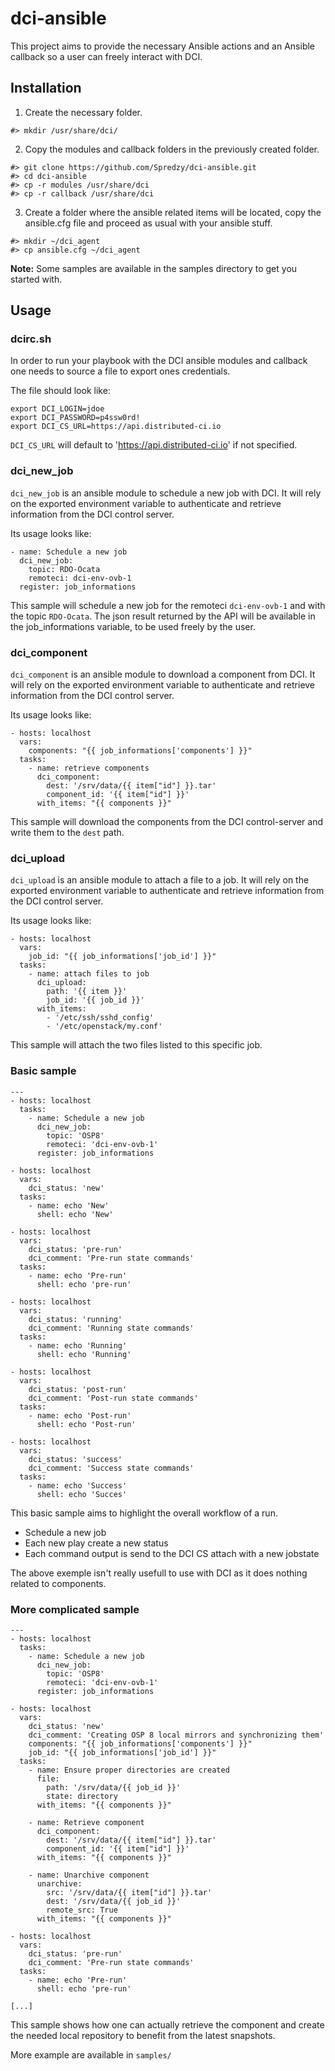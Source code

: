 # dci-ansible

This project aims to provide the necessary Ansible actions and an Ansible callback
so a user can freely interact with DCI.

## Installation

1. Create the necessary folder.

```
#> mkdir /usr/share/dci/
```

2. Copy the modules and callback folders in the previously created folder.

```
#> git clone https://github.com/Spredzy/dci-ansible.git
#> cd dci-ansible
#> cp -r modules /usr/share/dci
#> cp -r callback /usr/share/dci
```

3. Create a folder where the ansible related items will be located, copy the ansible.cfg file and proceed as usual with your ansible stuff.

```
#> mkdir ~/dci_agent
#> cp ansible.cfg ~/dci_agent
```

**Note:** Some samples are available in the samples directory to get you started with.


## Usage

### dcirc.sh

In order to run your playbook with the DCI ansible modules and callback one needs to source a file to export ones credentials.

The file should look like:

```
export DCI_LOGIN=jdoe
export DCI_PASSWORD=p4ssw0rd!
export DCI_CS_URL=https://api.distributed-ci.io
```

`DCI_CS_URL` will default to 'https://api.distributed-ci.io' if not specified.


### dci_new_job

`dci_new_job` is an ansible module to schedule a new job with DCI. It will rely on the exported environment variable to authenticate and retrieve information from the DCI control server.

Its usage looks like:

```
- name: Schedule a new job
  dci_new_job:
    topic: RDO-Ocata
    remoteci: dci-env-ovb-1
  register: job_informations
```

This sample will schedule a new job for the remoteci `dci-env-ovb-1` and with the topic `RDO-Ocata`. The json result returned by the API will be available in the job_informations variable, to be used freely by the user.


### dci_component

`dci_component` is an ansible module to download a component from DCI. It will rely on the exported environment variable to authenticate and retrieve information from the DCI control server.

Its usage looks like:

```
- hosts: localhost
  vars:
    components: "{{ job_informations['components'] }}"
  tasks:
    - name: retrieve components
      dci_component:
        dest: '/srv/data/{{ item["id"] }}.tar'
        component_id: '{{ item["id"] }}'
      with_items: "{{ components }}"
```

This sample will download the components from the DCI control-server and write them to the `dest` path.

### dci_upload

`dci_upload` is an ansible module to attach a file to a job. It will rely on the exported environment variable to authenticate and retrieve information from the DCI control server.

Its usage looks like:

```
- hosts: localhost
  vars:
    job_id: "{{ job_informations['job_id'] }}"
  tasks:
    - name: attach files to job
      dci_upload:
        path: '{{ item }}'
        job_id: '{{ job_id }}'
      with_items:
        - '/etc/ssh/sshd_config'
        - '/etc/openstack/my.conf'
```

This sample will attach the two files listed to this specific job.

### Basic sample

```
---
- hosts: localhost
  tasks:
    - name: Schedule a new job
      dci_new_job:
        topic: 'OSP8'
        remoteci: 'dci-env-ovb-1'
      register: job_informations

- hosts: localhost
  vars:
    dci_status: 'new'
  tasks:
    - name: echo 'New'
      shell: echo 'New'

- hosts: localhost
  vars:
    dci_status: 'pre-run'
    dci_comment: 'Pre-run state commands'
  tasks:
    - name: echo 'Pre-run'
      shell: echo 'pre-run'

- hosts: localhost
  vars:
    dci_status: 'running'
    dci_comment: 'Running state commands'
  tasks:
    - name: echo 'Running'
      shell: echo 'Running'

- hosts: localhost
  vars:
    dci_status: 'post-run'
    dci_comment: 'Post-run state commands'
  tasks:
    - name: echo 'Post-run'
      shell: echo 'Post-run'

- hosts: localhost
  vars:
    dci_status: 'success'
    dci_comment: 'Success state commands'
  tasks:
    - name: echo 'Success'
      shell: echo 'Succes'
```

This basic sample aims to highlight the overall workflow of a run.

  * Schedule a new job
  * Each new play create a new status
  * Each command output is send to the DCI CS attach with a new jobstate

The above exemple isn't really usefull to use with DCI as it does nothing related
to components.

### More complicated sample

```
---
- hosts: localhost
  tasks:
    - name: Schedule a new job
      dci_new_job:
        topic: 'OSP8'
        remoteci: 'dci-env-ovb-1'
      register: job_informations

- hosts: localhost
  vars:
    dci_status: 'new'
    dci_comment: 'Creating OSP 8 local mirrors and synchronizing them'
    components: "{{ job_informations['components'] }}"
    job_id: "{{ job_informations['job_id'] }}"
  tasks:
    - name: Ensure proper directories are created
      file:
        path: '/srv/data/{{ job_id }}'
        state: directory
      with_items: "{{ components }}"

    - name: Retrieve component
      dci_component:
        dest: '/srv/data/{{ item["id"] }}.tar'
        component_id: '{{ item["id"] }}'
      with_items: "{{ components }}"

    - name: Unarchive component
      unarchive:
        src: '/srv/data/{{ item["id"] }}.tar'
        dest: '/srv/data/{{ job_id }}'
        remote_src: True
      with_items: "{{ components }}"

- hosts: localhost
  vars:
    dci_status: 'pre-run'
    dci_comment: 'Pre-run state commands'
  tasks:
    - name: echo 'Pre-run'
      shell: echo 'pre-run'

[...]
```

This sample shows how one can actually retrieve the component and create the needed local repository to benefit
from the latest snapshots.

More example are available in `samples/`
